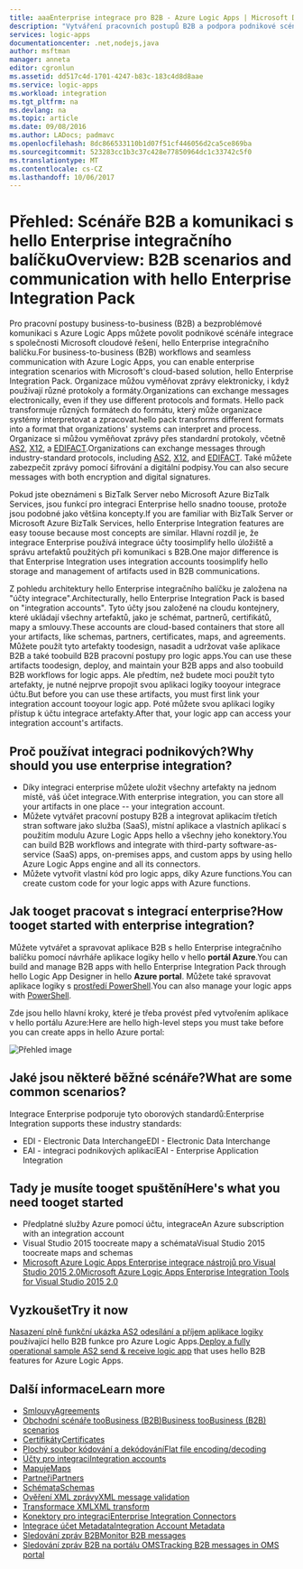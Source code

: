 ```yaml
---
title: aaaEnterprise integrace pro B2B - Azure Logic Apps | Microsoft Docs
description: "Vytváření pracovních postupů B2B a podpora podnikové scénáře integrace aplikace logiky s hello Enterprise integračního balíčku"
services: logic-apps
documentationcenter: .net,nodejs,java
author: msftman
manager: anneta
editor: cgronlun
ms.assetid: dd517c4d-1701-4247-b83c-183c4d8d8aae
ms.service: logic-apps
ms.workload: integration
ms.tgt_pltfrm: na
ms.devlang: na
ms.topic: article
ms.date: 09/08/2016
ms.author: LADocs; padmavc
ms.openlocfilehash: 8dc866533110b1d07f51cf446056d2ca5ce869ba
ms.sourcegitcommit: 523283cc1b3c37c428e77850964dc1c33742c5f0
ms.translationtype: MT
ms.contentlocale: cs-CZ
ms.lasthandoff: 10/06/2017
---
```

# <a name="overview-b2b-scenarios-and-communication-with-hello-enterprise-integration-pack"></a><span data-ttu-id="144c4-103">Přehled: Scénáře B2B a komunikaci s hello Enterprise integračního balíčku</span><span class="sxs-lookup"><span data-stu-id="144c4-103">Overview: B2B scenarios and communication with hello Enterprise Integration Pack</span></span>

<span data-ttu-id="144c4-104">Pro pracovní postupy business-to-business (B2B) a bezproblémové komunikaci s Azure Logic Apps můžete povolit podnikové scénáře integrace s společnosti Microsoft cloudové řešení, hello Enterprise integračního balíčku.</span><span class="sxs-lookup"><span data-stu-id="144c4-104">For business-to-business (B2B) workflows and seamless communication with Azure Logic Apps, you can enable enterprise integration scenarios with Microsoft's cloud-based solution, hello Enterprise Integration Pack.</span></span> <span data-ttu-id="144c4-105">Organizace můžou vyměňovat zprávy elektronicky, i když používají různé protokoly a formáty.</span><span class="sxs-lookup"><span data-stu-id="144c4-105">Organizations can exchange messages electronically, even if they use different protocols and formats.</span></span> <span data-ttu-id="144c4-106">Hello pack transformuje různých formátech do formátu, který může organizace systémy interpretovat a zpracovat.</span><span class="sxs-lookup"><span data-stu-id="144c4-106">hello pack transforms different formats into a format that organizations' systems can interpret and process.</span></span> <span data-ttu-id="144c4-107">Organizace si můžou vyměňovat zprávy přes standardní protokoly, včetně [AS2](../logic-apps/logic-apps-enterprise-integration-as2.md), [X12](logic-apps-enterprise-integration-x12.md), a [EDIFACT](../logic-apps/logic-apps-enterprise-integration-edifact.md).</span><span class="sxs-lookup"><span data-stu-id="144c4-107">Organizations can exchange messages through industry-standard protocols, including [AS2](../logic-apps/logic-apps-enterprise-integration-as2.md), [X12](logic-apps-enterprise-integration-x12.md), and [EDIFACT](../logic-apps/logic-apps-enterprise-integration-edifact.md).</span></span> <span data-ttu-id="144c4-108">Také můžete zabezpečit zprávy pomocí šifrování a digitální podpisy.</span><span class="sxs-lookup"><span data-stu-id="144c4-108">You can also secure messages with both encryption and digital signatures.</span></span>

<span data-ttu-id="144c4-109">Pokud jste obeznámeni s BizTalk Server nebo Microsoft Azure BizTalk Services, jsou funkcí pro integraci Enterprise hello snadno toouse, protože jsou podobné jako většina koncepty.</span><span class="sxs-lookup"><span data-stu-id="144c4-109">If you are familiar with BizTalk Server or Microsoft Azure BizTalk Services, hello Enterprise Integration features are easy toouse because most concepts are similar.</span></span> <span data-ttu-id="144c4-110">Hlavní rozdíl je, že integrace Enterprise používá integrace účty toosimplify hello úložiště a správu artefaktů použitých při komunikaci s B2B.</span><span class="sxs-lookup"><span data-stu-id="144c4-110">One major difference is that Enterprise Integration uses integration accounts toosimplify hello storage and management of artifacts used in B2B communications.</span></span> 

<span data-ttu-id="144c4-111">Z pohledu architektury hello Enterprise integračního balíčku je založena na "účty integrace".</span><span class="sxs-lookup"><span data-stu-id="144c4-111">Architecturally, hello Enterprise Integration Pack is based on "integration accounts".</span></span> <span data-ttu-id="144c4-112">Tyto účty jsou založené na cloudu kontejnery, které ukládají všechny artefaktů, jako je schémat, partnerů, certifikátů, mapy a smlouvy.</span><span class="sxs-lookup"><span data-stu-id="144c4-112">These accounts are cloud-based containers that store all your artifacts, like schemas, partners, certificates, maps, and agreements.</span></span> <span data-ttu-id="144c4-113">Můžete použít tyto artefakty toodesign, nasadit a udržovat vaše aplikace B2B a také toobuild B2B pracovní postupy pro logic apps.</span><span class="sxs-lookup"><span data-stu-id="144c4-113">You can use these artifacts toodesign, deploy, and maintain your B2B apps and also toobuild B2B workflows for logic apps.</span></span> <span data-ttu-id="144c4-114">Ale předtím, než budete moci použít tyto artefakty, je nutné nejprve propojit svou aplikaci logiky tooyour integrace účtu.</span><span class="sxs-lookup"><span data-stu-id="144c4-114">But before you can use these artifacts, you must first link your integration account tooyour logic app.</span></span> <span data-ttu-id="144c4-115">Poté můžete svou aplikaci logiky přístup k účtu integrace artefakty.</span><span class="sxs-lookup"><span data-stu-id="144c4-115">After that, your logic app can access your integration account's artifacts.</span></span>

## <a name="why-should-you-use-enterprise-integration"></a><span data-ttu-id="144c4-116">Proč používat integraci podnikových?</span><span class="sxs-lookup"><span data-stu-id="144c4-116">Why should you use enterprise integration?</span></span>

* <span data-ttu-id="144c4-117">Díky integraci enterprise můžete uložit všechny artefakty na jednom místě, váš účet integrace.</span><span class="sxs-lookup"><span data-stu-id="144c4-117">With enterprise integration, you can store all your artifacts in one place -- your integration account.</span></span>
* <span data-ttu-id="144c4-118">Můžete vytvářet pracovní postupy B2B a integrovat aplikacím třetích stran software jako služba (SaaS), místní aplikace a vlastních aplikací s použitím modulu Azure Logic Apps hello a všechny jeho konektory.</span><span class="sxs-lookup"><span data-stu-id="144c4-118">You can build B2B workflows and integrate with third-party software-as-service (SaaS) apps, on-premises apps, and custom apps by using hello Azure Logic Apps engine and all its connectors.</span></span>
* <span data-ttu-id="144c4-119">Můžete vytvořit vlastní kód pro logic apps, díky Azure functions.</span><span class="sxs-lookup"><span data-stu-id="144c4-119">You can create custom code for your logic apps with Azure functions.</span></span>

## <a name="how-tooget-started-with-enterprise-integration"></a><span data-ttu-id="144c4-120">Jak tooget pracovat s integrací enterprise?</span><span class="sxs-lookup"><span data-stu-id="144c4-120">How tooget started with enterprise integration?</span></span>

<span data-ttu-id="144c4-121">Můžete vytvářet a spravovat aplikace B2B s hello Enterprise integračního balíčku pomocí návrháře aplikace logiky hello v hello **portál Azure**.</span><span class="sxs-lookup"><span data-stu-id="144c4-121">You can build and manage B2B apps with hello Enterprise Integration Pack through hello Logic App Designer in hello **Azure portal**.</span></span> <span data-ttu-id="144c4-122">Můžete také spravovat aplikace logiky s [prostředí PowerShell](https://msdn.microsoft.com/library/azure/mt652195.aspx "Logic apps prostředí PowerShell témata").</span><span class="sxs-lookup"><span data-stu-id="144c4-122">You can also manage your logic apps with [PowerShell](https://msdn.microsoft.com/library/azure/mt652195.aspx "Logic apps PowerShell topics").</span></span>

<span data-ttu-id="144c4-123">Zde jsou hello hlavní kroky, které je třeba provést před vytvořením aplikace v hello portálu Azure:</span><span class="sxs-lookup"><span data-stu-id="144c4-123">Here are hello high-level steps you must take before you can create apps in hello Azure portal:</span></span>

![Přehled image](media/logic-apps-enterprise-integration-overview/overview-0.png)  

## <a name="what-are-some-common-scenarios"></a><span data-ttu-id="144c4-125">Jaké jsou některé běžné scénáře?</span><span class="sxs-lookup"><span data-stu-id="144c4-125">What are some common scenarios?</span></span>

<span data-ttu-id="144c4-126">Integrace Enterprise podporuje tyto oborových standardů:</span><span class="sxs-lookup"><span data-stu-id="144c4-126">Enterprise Integration supports these industry standards:</span></span>

* <span data-ttu-id="144c4-127">EDI - Electronic Data Interchange</span><span class="sxs-lookup"><span data-stu-id="144c4-127">EDI - Electronic Data Interchange</span></span>
* <span data-ttu-id="144c4-128">EAI - integraci podnikových aplikací</span><span class="sxs-lookup"><span data-stu-id="144c4-128">EAI - Enterprise Application Integration</span></span>

## <a name="heres-what-you-need-tooget-started"></a><span data-ttu-id="144c4-129">Tady je musíte tooget spuštění</span><span class="sxs-lookup"><span data-stu-id="144c4-129">Here's what you need tooget started</span></span>

* <span data-ttu-id="144c4-130">Předplatné služby Azure pomocí účtu, integrace</span><span class="sxs-lookup"><span data-stu-id="144c4-130">An Azure subscription with an integration account</span></span>
* <span data-ttu-id="144c4-131">Visual Studio 2015 toocreate mapy a schémata</span><span class="sxs-lookup"><span data-stu-id="144c4-131">Visual Studio 2015 toocreate maps and schemas</span></span>
* [<span data-ttu-id="144c4-132">Microsoft Azure Logic Apps Enterprise integrace nástrojů pro Visual Studio 2015 2.0</span><span class="sxs-lookup"><span data-stu-id="144c4-132">Microsoft Azure Logic Apps Enterprise Integration Tools for Visual Studio 2015 2.0</span></span>](https://aka.ms/vsmapsandschemas)  

## <a name="try-it-now"></a><span data-ttu-id="144c4-133">Vyzkoušet</span><span class="sxs-lookup"><span data-stu-id="144c4-133">Try it now</span></span>

<span data-ttu-id="144c4-134">[Nasazení plně funkční ukázka AS2 odesílání a příjem aplikace logiky](https://github.com/Azure/azure-quickstart-templates/tree/master/201-logic-app-as2-send-receive) používající hello B2B funkce pro Azure Logic Apps.</span><span class="sxs-lookup"><span data-stu-id="144c4-134">[Deploy a fully operational sample AS2 send & receive logic app](https://github.com/Azure/azure-quickstart-templates/tree/master/201-logic-app-as2-send-receive) that uses hello B2B features for Azure Logic Apps.</span></span>

## <a name="learn-more"></a><span data-ttu-id="144c4-135">Další informace</span><span class="sxs-lookup"><span data-stu-id="144c4-135">Learn more</span></span>
* [<span data-ttu-id="144c4-136">Smlouvy</span><span class="sxs-lookup"><span data-stu-id="144c4-136">Agreements</span></span>](../logic-apps/logic-apps-enterprise-integration-agreements.md "Další informace o integraci smlouvy enterprise")
* [<span data-ttu-id="144c4-137">Obchodní scénáře tooBusiness (B2B)</span><span class="sxs-lookup"><span data-stu-id="144c4-137">Business tooBusiness (B2B) scenarios</span></span>](../logic-apps/logic-apps-enterprise-integration-b2b.md "informace jak toocreate Logic apps s funkcemi B2B")  
* [<span data-ttu-id="144c4-138">Certifikáty</span><span class="sxs-lookup"><span data-stu-id="144c4-138">Certificates</span></span>](logic-apps-enterprise-integration-certificates.md "Další informace o integraci certifikáty pro rozlehlé sítě")
* [<span data-ttu-id="144c4-139">Plochý soubor kódování a dekódování</span><span class="sxs-lookup"><span data-stu-id="144c4-139">Flat file encoding/decoding</span></span>](logic-apps-enterprise-integration-flatfile.md "informace jak tooencode a dekódování obsah plochý soubor")  
* [<span data-ttu-id="144c4-140">Účty pro integraci</span><span class="sxs-lookup"><span data-stu-id="144c4-140">Integration accounts</span></span>](../logic-apps/logic-apps-enterprise-integration-accounts.md "Další informace o účty pro integraci")
* [<span data-ttu-id="144c4-141">Mapuje</span><span class="sxs-lookup"><span data-stu-id="144c4-141">Maps</span></span>](../logic-apps/logic-apps-enterprise-integration-maps.md "Další informace o enterprise integrace mapy")
* [<span data-ttu-id="144c4-142">Partneři</span><span class="sxs-lookup"><span data-stu-id="144c4-142">Partners</span></span>](logic-apps-enterprise-integration-partners.md "Další informace o partnery integrace enterprise")
* [<span data-ttu-id="144c4-143">Schémata</span><span class="sxs-lookup"><span data-stu-id="144c4-143">Schemas</span></span>](logic-apps-enterprise-integration-schemas.md "Další informace o integraci schémata enterprise")
* [<span data-ttu-id="144c4-144">Ověření XML zprávy</span><span class="sxs-lookup"><span data-stu-id="144c4-144">XML message validation</span></span>](logic-apps-enterprise-integration-xml.md "zjistěte, jak toovalidate XML zprávy s Logic apps")
* [<span data-ttu-id="144c4-145">Transformace XML</span><span class="sxs-lookup"><span data-stu-id="144c4-145">XML transform</span></span>](logic-apps-enterprise-integration-transform.md "Další informace o enterprise integrace mapy")
* [<span data-ttu-id="144c4-146">Konektory pro integraci</span><span class="sxs-lookup"><span data-stu-id="144c4-146">Enterprise Integration Connectors</span></span>](../connectors/apis-list.md "Další informace o konektory pro integraci pack")
* [<span data-ttu-id="144c4-147">Integrace účet Metadata</span><span class="sxs-lookup"><span data-stu-id="144c4-147">Integration Account Metadata</span></span>](../logic-apps/logic-apps-enterprise-integration-metadata.md "Další informace o integraci účet metadat")
* [<span data-ttu-id="144c4-148">Sledování zpráv B2B</span><span class="sxs-lookup"><span data-stu-id="144c4-148">Monitor B2B messages</span></span>](logic-apps-monitor-b2b-message.md "Další informace o sledování zpráv B2B")
* [<span data-ttu-id="144c4-149">Sledování zpráv B2B na portálu OMS</span><span class="sxs-lookup"><span data-stu-id="144c4-149">Tracking B2B messages in OMS portal</span></span>](logic-apps-track-b2b-messages-omsportal.md "Další informace o sledování zpráv B2B na portálu OMS")

